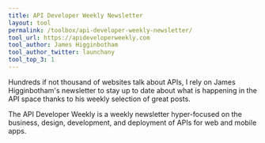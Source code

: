 ```yaml
---
title: API Developer Weekly Newsletter
layout: tool
permalink: /toolbox/api-developer-weekly-newsletter/
tool_url: https://apideveloperweekly.com
tool_author: James Higginbotham
tool_author_twitter: launchany
tool_top_3: 1
---
```


Hundreds if not thousand of websites talk about APIs, I rely on James Higginbotham's newsletter to stay up to date about what is happening in the API space thanks to his weekly selection of great posts.
<!--more-->
The API Developer Weekly is a weekly newsletter hyper-focused on the business, design, development, and deployment of APIs for web and mobile apps.
